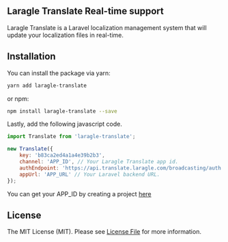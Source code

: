 ## Laragle Translate Real-time support
Laragle Translate is a Laravel localization management system that will update your localization files in real-time.


## Installation

You can install the package via yarn:

```bash
yarn add laragle-translate
```

or npm:

```bash
npm install laragle-translate --save
```

Lastly, add the following javascript code.

```js
import Translate from 'laragle-translate';

new Translate({
    key: 'b83ca2ed4a1a4e39b2b3',
    channel: 'APP_ID', // Your Laragle Translate app id.
    authEndpoint: 'https://api.translate.laragle.com/broadcasting/auth',
    appUrl: 'APP_URL' // Your Laravel backend URL.
});
```

You can get your APP_ID by creating a project [here](https://translate.laragle.com)


## License

The MIT License (MIT). Please see [License File](LICENSE) for more information.
